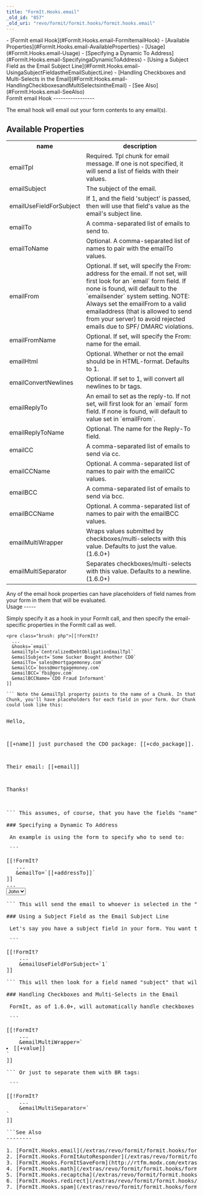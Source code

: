 ```yaml
---
title: "FormIt.Hooks.email"
_old_id: "857"
_old_uri: "revo/formit/formit.hooks/formit.hooks.email"
---
```


<div>- [FormIt email Hook](#FormIt.Hooks.email-FormItemailHook)
- [Available Properties](#FormIt.Hooks.email-AvailableProperties)
- [Usage](#FormIt.Hooks.email-Usage)
  - [Specifying a Dynamic To Address](#FormIt.Hooks.email-SpecifyingaDynamicToAddress)
  - [Using a Subject Field as the Email Subject Line](#FormIt.Hooks.email-UsingaSubjectFieldastheEmailSubjectLine)
  - [Handling Checkboxes and Multi-Selects in the Email](#FormIt.Hooks.email-HandlingCheckboxesandMultiSelectsintheEmail)
- [See Also](#FormIt.Hooks.email-SeeAlso)

</div>FormIt email Hook
-----------------

 The email hook will email out your form contents to any email(s).

Available Properties
--------------------

 <table><tbody><tr><th> name </th> <th> description </th> </tr><tr><td> emailTpl </td> <td> Required. Tpl chunk for email message. If one is not specified, it will send a list of fields with their values. </td> </tr><tr><td> emailSubject </td> <td> The subject of the email. </td> </tr><tr><td> emailUseFieldForSubject </td> <td> If 1, and the field 'subject' is passed, then will use that field's value as the email's subject line. </td> </tr><tr><td> emailTo </td> <td> A comma-separated list of emails to send to. </td> </tr><tr><td> emailToName </td> <td> Optional. A comma-separated list of names to pair with the emailTo values. </td> </tr><tr><td> emailFrom </td> <td> Optional. If set, will specify the From: address for the email. If not set, will first look for an `email` form field. If none is found, will default to the `emailsender` system setting. NOTE: Always set the emailFrom to a valid emailaddress (that is allowed to send from your server) to avoid rejected emails due to SPF/ DMARC violations. </td> </tr><tr><td> emailFromName </td> <td> Optional. If set, will specify the From: name for the email. </td> </tr><tr><td> emailHtml </td> <td> Optional. Whether or not the email should be in HTML-format. Defaults to 1. </td> </tr><tr><td> emailConvertNewlines </td> <td> Optional. If set to 1, will convert all newlines to br tags. </td> </tr><tr><td> emailReplyTo </td> <td> An email to set as the reply-to. If not set, will first look for an `email` form field. If none is found, will default to value set in `emailFrom`.</td> </tr><tr><td> emailReplyToName </td> <td> Optional. The name for the Reply-To field. </td> </tr><tr><td> emailCC </td> <td> A comma-separated list of emails to send via cc. </td> </tr><tr><td> emailCCName </td> <td> Optional. A comma-separated list of names to pair with the emailCC values. </td> </tr><tr><td> emailBCC </td> <td> A comma-separated list of emails to send via bcc. </td> </tr><tr><td> emailBCCName </td> <td> Optional. A comma-separated list of names to pair with the emailBCC values. </td> </tr><tr><td> emailMultiWrapper </td> <td> Wraps values submitted by checkboxes/multi-selects with this value. Defaults to just the value. (1.6.0+) </td> </tr><tr><td> emailMultiSeparator </td> <td> Separates checkboxes/multi-selects with this value. Defaults to a newline. (1.6.0+) </td></tr></tbody></table><div class="note"> Any of the email hook properties can have placeholders of field names from your form in them that will be evaluated. </div>Usage
-----

 Simply specify it as a hook in your FormIt call, and then specify the email-specific properties in the FormIt call as well.

 ```
<pre class="brush: php">[[!FormIt?
   ...
   &hooks=`email`
   &emailTpl=`CentralizedDebtObligationEmailTpl`
   &emailSubject=`Some Sucker Bought Another CDO`
   &emailTo=`sales@mortgagemoney.com`
   &emailCC=`boss@mortgagemoney.com`
   &emailBCC=`fbi@gov.com`
   &emailBCCName=`CDO Fraud Informant`
]]

``` Note the &emailTpl property points to the name of a Chunk. In that Chunk, you'll have placeholders for each field in your form. Our Chunk could look like this:

 ```
<pre class="brush: php"><p>Hello,</p>
<p>[[+name]] just purchased the CDO package: [[+cdo_package]].</p>
<p>Their email: [[+email]]</p>
<p>Thanks!</p>

``` This assumes, of course, that you have the fields "name", "cdo\_package" and "email" in your form.

### Specifying a Dynamic To Address

 An example is using the form to specify who to send to:

 ```
<pre class="brush: php">[[!FormIt?
   ...
   &emailTo=`[[+addressTo]]`
]]
...
<select name="addressTo">
   <option value="john@doe.com" [[!+fi.addressTo:FormItIsSelected=`john@doe.com`]]>John</option>
   <option value="jane@doe.com" [[!+fi.addressTo:FormItIsSelected=`jane@doe.com`]]>Jane</option>
</select>

``` This will send the email to whoever is selected in the "addressTo" field.

### Using a Subject Field as the Email Subject Line

 Let's say you have a subject field in your form. You want that to be the subject of the email sent out. The email hook has the ability to do this:

 ```
<pre class="brush: php">[[!FormIt?
    ...
    &emailUseFieldForSubject=`1`
]]

``` This will then look for a field named "subject" that will be used in the email. If it's not found or empty, it will default to the &emailSubject property.

### Handling Checkboxes and Multi-Selects in the Email

 FormIt, as of 1.6.0+, will automatically handle checkboxes and combine them into one field. You can use the &emailMultiSeparator and &emailMultiWrapper properties to specify how they are joined. For example, to wrap checkboxes in LI tags:

 ```
<pre class="brush: php">[[!FormIt?
    ...
    &emailMultiWrapper=`<li>[[+value]]</li>`
]]

``` Or just to separate them with BR tags:

 ```
<pre class="brush: php">[[!FormIt?
    ...
    &emailMultiSeparator=`<br />`
]]

```See Also
--------

1. [FormIt.Hooks.email](/extras/revo/formit/formit.hooks/formit.hooks.email)
2. [FormIt.Hooks.FormItAutoResponder](/extras/revo/formit/formit.hooks/formit.hooks.formitautoresponder)
3. [FormIt.Hooks.FormItSaveForm](http://rtfm.modx.com/extras/revo/formit/formit.hooks/formit.hooks.formitsaveform)
4. [FormIt.Hooks.math](/extras/revo/formit/formit.hooks/formit.hooks.math)
5. [FormIt.Hooks.recaptcha](/extras/revo/formit/formit.hooks/formit.hooks.recaptcha)
6. [FormIt.Hooks.redirect](/extras/revo/formit/formit.hooks/formit.hooks.redirect)
7. [FormIt.Hooks.spam](/extras/revo/formit/formit.hooks/formit.hooks.spam)